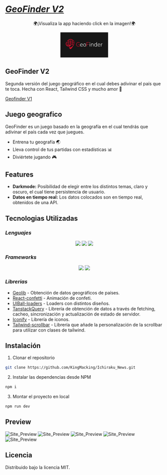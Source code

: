 # [_**GeoFinder V2**_](https://geofinderapp.netlify.app "Live app")

<p align='center'>
    🌍¡Visualiza la app haciendo click en la imagen!🌍
</p>
<p align='center'>
    <a href="https://geofinderapp.netlify.app"><img height="80"src="https://raw.githubusercontent.com/KingMacking/GeoFinderReact/master/src/assets/banner.png"></a>
</p>

## GeoFinder V2
Segunda versión del juego geográfico en el cual debes adivinar el país que te toca. 
Hecha con React, Tailwind CSS y mucho amor 💜

[Geofinder V1](https://github.com/KingMacking/GeoFinder)

## Juego geografico

GeoFinder es un juego basado en la geografía en el cual tendrás que adivinar el país cada vez que juegues.

- Entrena tu geografía 🌏
- Lleva control de tus partidas con estadísticas 📊
- Diviértete jugando 🎮

## Features

- **Darkmode:** Posibilidad de elegir entre los distintos temas, claro y oscuro, el cual tiene persistencia de usuario.
- **Datos en tiempo real:** Los datos colocados son en tiempo real, obtenidos de una API.

## Tecnologias Utilizadas
### _Lenguajes_
<p align='center'>
    <img height="30"src="https://img.shields.io/badge/html5-%23E34F26.svg?style=for-the-badge&logo=html5&logoColor=white">
    <img height="30"src="https://img.shields.io/badge/css3-%231572B6.svg?style=for-the-badge&logo=css3&logoColor=white">
    <img height="30"src="https://img.shields.io/badge/javascript-%23323330.svg?style=for-the-badge&logo=javascript&logoColor=%23F7DF1E">
</p>

### _Frameworks_
<p align='center'>
    <img height="30"src="https://img.shields.io/badge/react-%2320232a.svg?style=for-the-badge&logo=react&logoColor=%2361DAFB">
    <img height="30"src="https://img.shields.io/badge/tailwindcss-%2338B2AC.svg?style=for-the-badge&logo=tailwind-css&logoColor=%23FFFFFF)">
</p>

### _Librerias_

- [Geolib]  - Obtención de datos geográficos de países.
- [React-confetti] - Animación de confeti.
- [UIBall-loaders] - Loaders con distintos diseños.
- [TanstackQuery] - Librería de obtención de datos a través de fetching, cacheo, sincronización y actualización de estado de servidor.
- [Iconify] - Librería de iconos.
- [Tailwind-scrollbar] - Librería que añade la personalización de la scrollbar para utilizar con clases de tailwind.


## Instalación
1. Clonar el repositorio
```sh
git clone https://github.com/KingMacking/Ichiraku_News.git
```
2. Instalar las dependencias desde NPM
```sh
npm i
```
3. Montar el proyecto en local
```sh
npm run dev
```
## Preview

![Site_Preview](https://imgur.com/ydowCv1.png "Site preview")
![Site_Preview](https://imgur.com/MFF4bhG.png "Site preview")
![Site_Preview](https://imgur.com/avqwC5q.png "Site preview")
![Site_Preview](https://imgur.com/Z6voBkH.png "Site preview")
![Site_Preview](https://imgur.com/K6ruT57.png "Site preview")

## Licencia
Distribuido bajo la licencia MIT.

[Geolib]: <https://www.npmjs.com/package/geolib>
[React-confetti]: <https://www.npmjs.com/package/react-confetti>
[UIBall-loaders]: <https://uiball.com/loaders/>
[TanstackQuery]: <https://tanstack.com/query/v4/docs/react/overview>
[Iconify]: <https://icon-sets.iconify.design>
[Tailwind-scrollbar]: <https://www.npmjs.com/package/tailwind-scrollbar>